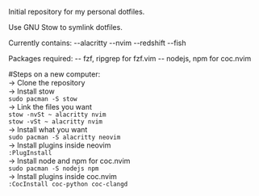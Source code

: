 Initial repository for my personal dotfiles. 

Use GNU Stow to symlink dotfiles. 

Currently contains:
--alacritty 
--nvim 
--redshift 
--fish

Packages required: 
-- fzf, ripgrep for fzf.vim
-- nodejs, npm for coc.nvim

#Steps on a new computer:  
-> Clone the repository   
-> Install stow  
`sudo pacman -S stow`  
-> Link the files you want  
`stow -nvSt ~ alacritty nvim`  
`stow -vSt ~ alacritty nvim`  
-> Install what you want  
`sudo pacman -S alacritty neovim`  
-> Install plugins inside neovim  
`:PlugInstall`  
-> Install node and npm for coc.nvim  
`sudo pacman -S nodejs npm`  
-> Install plugins inside coc.nvim  
`:CocInstall coc-python coc-clangd`  

